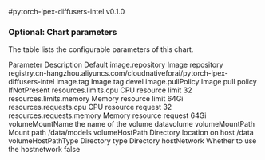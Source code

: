 #pytorch-ipex-diffusers-intel v0.1.0
### Optional: Chart parameters

The table lists the configurable parameters of this chart.

Parameter                      Description                       Default
image.repository               Image repository                  registry.cn-hangzhou.aliyuncs.com/cloudnativeforai/pytorch-ipex-diffusers-intel
image.tag                      Image tag                         devel
image.pullPolicy               Image pull policy                 IfNotPresent
resources.limits.cpu           CPU resource limit                32
resources.limits.memory        Memory resource limit             64Gi
resources.requests.cpu         CPU resource request              32
resources.requests.memory      Memory resource request           64Gi
volumeMountName                the name of the volume            datavolume
volumeMountPath                Mount path                        /data/models
volumeHostPath                 Directory location on host        /data   
volumeHostPathType             Directory type                    Directory
hostNetwork                    Whether to use the hostnetwork    false

